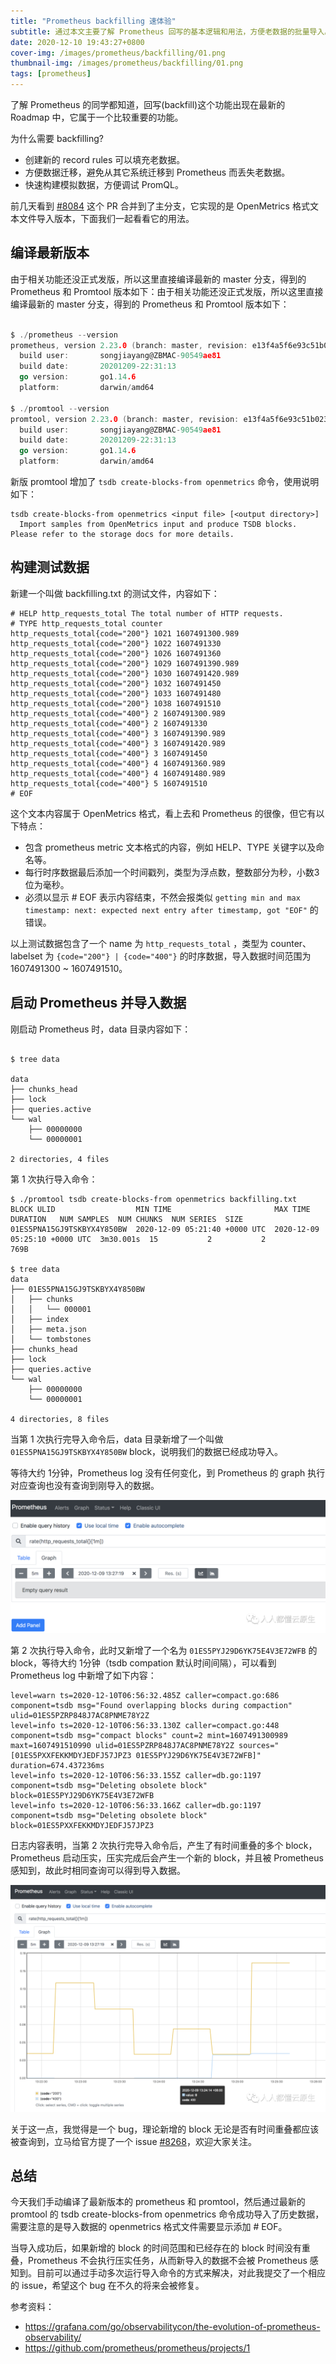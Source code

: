 ```yaml
---
title: "Prometheus backfilling 速体验"
subtitle: 通过本文主要了解 Prometheus 回写的基本逻辑和用法，方便老数据的批量导入。
date: 2020-12-10 19:43:27+0800
cover-img: /images/prometheus/backfilling/01.png
thumbnail-img: /images/prometheus/backfilling/01.png
tags: [prometheus]
---
```


了解 Prometheus 的同学都知道，回写(backfill)这个功能出现在最新的 Roadmap 中，它属于一个比较重要的功能。

为什么需要 backfilling?

- 创建新的 record rules 可以填充老数据。
- 方便数据迁移，避免从其它系统迁移到 Prometheus 而丢失老数据。
- 快速构建模拟数据，方便调试 PromQL。

前几天看到 [#8084](https://github.com/prometheus/prometheus/pull/8084) 这个 PR 合并到了主分支，它实现的是 OpenMetrics 格式文本文件导入版本，下面我们一起看看它的用法。

## 编译最新版本

由于相关功能还没正式发版，所以这里直接编译最新的 master 分支，得到的 Prometheus 和 Promtool 版本如下：由于相关功能还没正式发版，所以这里直接编译最新的 master 分支，得到的 Prometheus 和 Promtool 版本如下：

```go

$ ./prometheus --version
prometheus, version 2.23.0 (branch: master, revision: e13f4a5f6e93c51b0238e2b7095e575e905ad758)
  build user:       songjiayang@ZBMAC-90549ae81
  build date:       20201209-22:31:13
  go version:       go1.14.6
  platform:         darwin/amd64

$ ./promtool --version
promtool, version 2.23.0 (branch: master, revision: e13f4a5f6e93c51b0238e2b7095e575e905ad758)
  build user:       songjiayang@ZBMAC-90549ae81
  build date:       20201209-22:31:13
  go version:       go1.14.6
  platform:         darwin/amd64
```

新版 promtool 增加了 `tsdb create-blocks-from openmetrics` 命令，使用说明如下：

```
tsdb create-blocks-from openmetrics <input file> [<output directory>]
  Import samples from OpenMetrics input and produce TSDB blocks. Please refer to the storage docs for more details.
```

## 构建测试数据

新建一个叫做 backfilling.txt 的测试文件，内容如下：

```
# HELP http_requests_total The total number of HTTP requests.
# TYPE http_requests_total counter
http_requests_total{code="200"} 1021 1607491300.989
http_requests_total{code="200"} 1022 1607491330
http_requests_total{code="200"} 1026 1607491360
http_requests_total{code="200"} 1029 1607491390.989
http_requests_total{code="200"} 1030 1607491420.989
http_requests_total{code="200"} 1032 1607491450
http_requests_total{code="200"} 1033 1607491480
http_requests_total{code="200"} 1038 1607491510
http_requests_total{code="400"} 2 1607491300.989
http_requests_total{code="400"} 2 1607491330
http_requests_total{code="400"} 3 1607491390.989
http_requests_total{code="400"} 3 1607491420.989
http_requests_total{code="400"} 3 1607491450
http_requests_total{code="400"} 4 1607491360.989
http_requests_total{code="400"} 4 1607491480.989
http_requests_total{code="400"} 5 1607491510
# EOF
```

这个文本内容属于 OpenMetrics 格式，看上去和 Prometheus 的很像，但它有以下特点：

- 包含 prometheus metric 文本格式的内容，例如 HELP、TYPE 关键字以及命名等。
- 每行时序数据最后添加一个时间戳列，类型为浮点数，整数部分为秒，小数3位为毫秒。
- 必须以显示 # EOF 表示内容结束，不然会报类似 `getting min and max timestamp: next: expected next entry after timestamp, got "EOF"` 的错误。

以上测试数据包含了一个 name 为 `http_requests_total` ，类型为 counter、labelset 为 `{code="200"} | {code="400"}` 的时序数据，导入数据时间范围为 1607491300 ~ 1607491510。

## 启动 Prometheus 并导入数据

刚启动 Prometheus 时，data 目录内容如下：

```

$ tree data

data
├── chunks_head
├── lock
├── queries.active
└── wal
    ├── 00000000
    └── 00000001

2 directories, 4 files
```

第 1 次执行导入命令：

```
$ ./promtool tsdb create-blocks-from openmetrics backfilling.txt 
BLOCK ULID                  MIN TIME                       MAX TIME                       DURATION   NUM SAMPLES  NUM CHUNKS  NUM SERIES  SIZE
01ES5PNA15GJ9TSKBYX4Y850BW  2020-12-09 05:21:40 +0000 UTC  2020-12-09 05:25:10 +0000 UTC  3m30.001s  15           2           2           769B

$ tree data
data
├── 01ES5PNA15GJ9TSKBYX4Y850BW
│   ├── chunks
│   │   └── 000001
│   ├── index
│   ├── meta.json
│   └── tombstones
├── chunks_head
├── lock
├── queries.active
└── wal
    ├── 00000000
    └── 00000001

4 directories, 8 files
```

当第 1 次执行完导入命令后，data 目录新增了一个叫做 `01ES5PNA15GJ9TSKBYX4Y850BW` block，说明我们的数据已经成功导入。

等待大约 1分钟，Prometheus log 没有任何变化，到 Prometheus 的 graph 执行对应查询也没有查询到刚导入的数据。

![prometheus-backfilling-01.jpg](/images/prometheus/backfilling/01.png)

第 2 次执行导入命令，此时又新增了一个名为 `01ES5PYJ29D6YK75E4V3E72WFB` 的 block，等待大约 1分钟（tsdb compation 默认时间间隔），可以看到 Prometheus log 中新增了如下内容：

```
level=warn ts=2020-12-10T06:56:32.485Z caller=compact.go:686 component=tsdb msg="Found overlapping blocks during compaction" ulid=01ES5PZRP848J7AC8PNME78Y2Z
level=info ts=2020-12-10T06:56:33.130Z caller=compact.go:448 component=tsdb msg="compact blocks" count=2 mint=1607491300989 maxt=1607491510990 ulid=01ES5PZRP848J7AC8PNME78Y2Z sources="[01ES5PXXFEKKMDYJEDFJ57JPZ3 01ES5PYJ29D6YK75E4V3E72WFB]" duration=674.437236ms
level=info ts=2020-12-10T06:56:33.155Z caller=db.go:1197 component=tsdb msg="Deleting obsolete block" block=01ES5PYJ29D6YK75E4V3E72WFB
level=info ts=2020-12-10T06:56:33.166Z caller=db.go:1197 component=tsdb msg="Deleting obsolete block" block=01ES5PXXFEKKMDYJEDFJ57JPZ3
```

日志内容表明，当第 2 次执行完导入命令后，产生了有时间重叠的多个 block，Prometheus 启动压实，压实完成后会产生一个新的 block，并且被 Prometheus 感知到，故此时相同查询可以得到导入数据。

![prometheus-backfilling-02.jpg](/images/prometheus/backfilling/02.png)

关于这一点，我觉得是一个 bug，理论新增的 block 无论是否有时间重叠都应该被查询到，立马给官方提了一个 issue [#8268](https://github.com/prometheus/prometheus/issues/8268)，欢迎大家关注。


## 总结

今天我们手动编译了最新版本的 prometheus 和 promtool，然后通过最新的 promtool 的 tsdb create-blocks-from openmetrics 命令成功导入了历史数据，需要注意的是导入数据的 openmetrics 格式文件需要显示添加 # EOF。

当导入成功后，如果新增的 block 的时间范围和已经存在的 block 时间没有重叠，Prometheus 不会执行压实任务，从而新导入的数据不会被 Prometheus 感知到。目前可以通过手动多次运行导入命令的方式来解决，对此我提交了一个相应的 issue，希望这个 bug 在不久的将来会被修复。

参考资料：

- https://grafana.com/go/observabilitycon/the-evolution-of-prometheus-observability/
- https://github.com/prometheus/prometheus/projects/1

